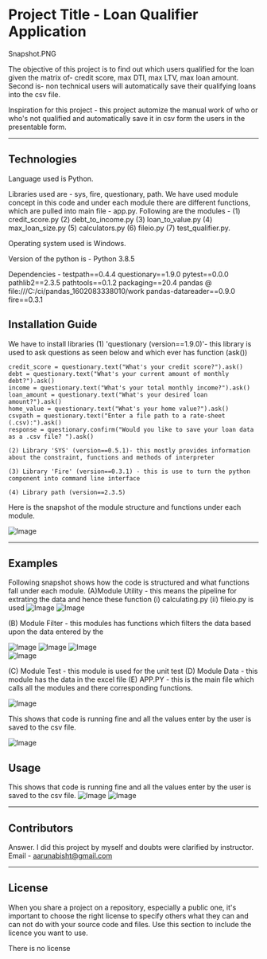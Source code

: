 # Project Title - Loan Qualifier Application

Snapshot.PNG

The objective of this project is to find out which users qualified for the loan given the matrix of- credit score, max DTI, max LTV, max loan amount. Second is- non technical users will automatically save their qualifying loans into the csv file. 

Inspiration for this project - this project automize the manual work of who or who's not qualified and automatically save it in csv form the users in the presentable form.

---

## Technologies

Language used is Python. 

Libraries used are - sys, fire, questionary, path. We have used module concept in this code and under each module there are different functions, which are pulled into main file - app.py. Following are the modules - (1) credit_score.py (2) debt_to_income.py (3) loan_to_value.py (4) max_loan_size.py (5) calculators.py (6) fileio.py (7) test_qualifier.py. 

Operating system used is Windows.

Version of the python is - Python 3.8.5

Dependencies - 
testpath==0.4.4
questionary==1.9.0
pytest==0.0.0
pathlib2==2.3.5
pathtools==0.1.2
packaging==20.4
pandas @ file:///C:/ci/pandas_1602083338010/work
pandas-datareader==0.9.0
fire==0.3.1

## Installation Guide

We have to install libraries (1) 'questionary (version==1.9.0)'- this library is used to ask questions as seen below and which ever has function (ask())

    credit_score = questionary.text("What's your credit score?").ask()
    debt = questionary.text("What's your current amount of monthly debt?").ask()
    income = questionary.text("What's your total monthly income?").ask()
    loan_amount = questionary.text("What's your desired loan amount?").ask()
    home_value = questionary.text("What's your home value?").ask()
    csvpath = questionary.text("Enter a file path to a rate-sheet (.csv):").ask()
    response = questionary.confirm("Would you like to save your loan data as a .csv file? ").ask()

    (2) Library 'SYS' (version==0.5.1)- this mostly provides information about the constraint, functions and methods of interpreter

    (3) Library 'Fire' (version==0.3.1) - this is use to turn the python component into command line interface

    (4) Library path (version==2.3.5)

Here is the snapshot of the module structure and functions under each module.

![Image](https://github.com/ArunaBisht/Projects/blob/main/Challenge_2_folder/Modules_snapshot.PNG)

---

## Examples

Following snapshot shows how the code is structured and what functions fall under each module. 
(A)Module Utility - this means the pipeline for extrating the data and hence these function (i) calculating.py (ii) fileio.py is used
![Image](https://github.com/ArunaBisht/Projects/blob/main/Challenge_2_folder/calculators.PNG)
![Image](https://github.com/ArunaBisht/Projects/blob/main/Challenge_2_folder/fileio.PNG)

(B) Module Filter - this modules has functions which filters the data based upon the data entered by the 

![Image](https://github.com/ArunaBisht/Projects/blob/main/Challenge_2_folder/max_loan_size.PNG)
![Image](https://github.com/ArunaBisht/Projects/blob/main/Challenge_2_folder/loan_value.PNG)
![Image](https://github.com/ArunaBisht/Projects/blob/main/Challenge_2_folder/debt_income.PNG)      
![Image](https://github.com/ArunaBisht/Projects/blob/main/Challenge_2_folder/credit_Score.PNG)

(C) Module Test - this module is used for the unit test
(D) Module Data - this module has the data in the excel file
(E) APP.PY - this is the main file which calls all the modules and there corresponding functions.

![Image](https://github.com/ArunaBisht/Projects/blob/main/Challenge_2_folder/Snapshot.PNG)

This shows that code is running fine and all the values enter by the user is saved to the csv file.

![Image](https://github.com/ArunaBisht/Projects/blob/main/Challenge_2_folder/Snapshot.PNG)

## Usage

This shows that code is running fine and all the values enter by the user is saved to the csv file.
![Image](https://github.com/ArunaBisht/Projects/blob/main/Challenge_2_folder/qualifying_loans.PNG)
![Image](https://github.com/ArunaBisht/Projects/blob/main/Challenge_2_folder/Snapshot.PNG)

---

## Contributors

Answer. I did this project by myself and doubts were clarified by instructor.
Email - aarunabisht@gmail.com

---


## License

When you share a project on a repository, especially a public one, it's important to choose the right license to specify others what they can and can not do with your source code and files. Use this section to include the licence you want to use.

There is no license
